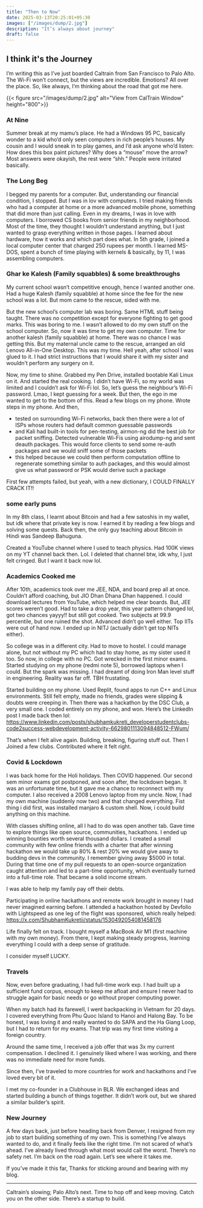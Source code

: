 ```yaml
---
title: "Then to Now"
date: 2025-03-13T20:25:01+05:30
images: ["/images/dump/2.jpg"]
description: "It’s always about journey"
draft: false
---
```


## I think it's the Journey

I’m writing this as I’ve just boarded Caltrain from San Francisco to Palo Alto. The Wi-Fi won’t connect, but the views are incredible. Emotions? All over the place. So, like always, I’m thinking about the road that got me here.

{{< figure src="/images/dump/2.jpg" alt="View from CalTrain Window" height="800">}}

### At Nine
Summer break at my mamu’s place. He had a Windows 95 PC, basically wonder to a kid who’d only seen computers in rich people’s houses. My cousin and I would sneak in to play games, and I’d ask anyone who’d listen: How does this box paint pictures? Why does a “mouse” move the arrow? Most answers were okayish, the rest were “shh.” People were irritated basically.

### The Long Beg
I begged my parents for a computer. But, understanding our financial condition, I stopped. But I was in lov with computers. I tried making friends who had a computer at home or a more advanced mobile phone, something that did more than just calling. Even in my dreams, I was in love with computers. I borrowed CS books from senior friends in my neighborhood. Most of the time, they thought I wouldn’t understand anything, but I just wanted to grasp everything written in those pages. I learned about hardware, how it works and which part does what. In 5th grade, I joined a local computer center that charged 250 rupees per month. I learned MS-DOS, spent a bunch of time playing with kernels & basically, by 11, I was assembling computers.

### Ghar ke Kalesh (Family squabbles) & some breakthroughs
My current school wasn’t competitive enough, hence I wanted another one. Had a huge Kalesh (family squabble) at home since the fee for the new school was a lot. But mom came to the rescue, sided with me.

But the new school’s computer lab was boring. Same HTML stuff being taught. There was no competition except for everyone fighting to get good marks. This was boring to me. I wasn’t allowed to do my own stuff on the school computer. So, now it was time to get my own computer. Time for another kalesh (family squabble) at home. There was no chance I was getting this. But my maternal uncle came to the rescue, arranged an old Lenovo All-in-One Desktop. This was my time. Hell yeah, after school I was glued to it. I had strict instructions that I would share it with my sister and wouldn’t perform any surgery on it.

Now, my time to shine. Grabbed my Pen Drive, installed bootable Kali Linux on it. And started the real cooking. I didn’t have Wi-Fi, so my world was limited and I couldn’t ask for Wi-Fi lol. So, let’s guess the neighbour’s Wi-Fi password. Lmao, I kept guessing for a week. But then, the ego in me wanted to get to the bottom of this. Read a few blogs on my phone. Wrote steps in my phone. And then,

- tested on surrounding Wi-Fi networks, back then there were a lot of ISPs whose routers had default common guessable passwords
- and Kali had built-in tools for pen-testing, airmon-ng did the best job for packet sniffing. Detected vulnerable Wi-Fis using airodump-ng and sent deauth packages. This would force clients to send some re-auth packages and we would sniff some of those packets
- this helped because we could then perform computation offline to regenerate something similar to auth packages, and this would almost give us what password or PSK would derive such a package

First few attempts failed, but yeah, with a new dictionary, I COULD FINALLY CRACK IT!!

### some early puns
In my 8th class, I learnt about Bitcoin and had a few satoshis in my wallet, but idk where that private key is now. I earned it by reading a few blogs and solving some quests. Back then, the only guy teaching about Bitcoin in Hindi was Sandeep Bahuguna.

Created a YouTube channel where I used to teach physics. Had 100K views on my YT channel back then. Lol. I deleted that channel btw, idk why, I just felt cringed. But I want it back now lol.

### Academics Cooked me
After 10th, academics took over me JEE, NDA, and board prep all at once. Couldn’t afford coaching, but JIO Dhan Dhana Dhan happened. I could download lectures from YouTube, which helped me clear boards. But, JEE scores weren’t good. Had to take a drop year, this year pattern changed lol, got two chances yayyy!! but still got cooked. Two subjects at 99.9 percentile, but one ruined the shot. Advanced didn’t go well either. Top IITs were out of hand now. I ended up in NITJ (actually didn’t get top NITs either).

So college was in a different city. Had to move to hostel. I could manage alone, but not without my PC which had to stay home, as my sister used it too. So now, in college with no PC. Got wrecked in the first minor exams. Started studying on my phone (redmi note 5), borrowed laptops when I could. But the spark was missing. I had dreamt of doing Iron Man level stuff in engineering. Reality was far off. TBH frustating.

Started building on my phone. Used Replit, found apps to run C++ and Linux environments. Still felt empty, made no friends, grades were slipping & doubts were creeping in. Then there was a hackathon by the DSC Club, a very small one. I coded entirely on my phone, and won.
Here’s the LinkedIn post I made back then lol:
https://www.linkedin.com/posts/shubhamkukreti_developerstudentclubs-code2success-webdevelopment-activity-6629801113094848512-FWum/

That’s when I felt alive again. Building, breaking, figuring stuff out. Then I Joined a few clubs. Contributed where it felt right.

### Covid & Lockdown
I was back home for the Holi holidays. Then COVID happened. Our second sem minor exams got postponed, and soon after, the lockdown began. It was an unfortunate time, but it gave me a chance to reconnect with my computer. I also received a 2008 Lenovo laptop from my uncle. Now, I had my own machine (suddenly now two) and that changed everything. Fist thing i did first, was installed manjaro & custom shell. Now, i could build anything on this machine.

With classes shifting online, all I had to do was open another tab. Gave time to explore things like open source, communities, hackathons. I ended up winning bounties worth several thousand dollars. I created a small community with few online friends with a charter that after winning hackathon we would take up 80% & rest 20% we would give away to budding devs in the community. I remember giving away $5000 in total. During that time one of my pull requests to an open-source organization caught attention and led to a part-time opportunity, which eventually turned into a full-time role. That became a solid income stream.

I was able to help my family pay off their debts.

Participating in online hackathons and remote work brought in money I had never imagined earning before. I attended a hackathon hosted by Devfolio with Lightspeed as one leg of the flight was sponsored, which really helped:
https://x.com/ShubhamKukretii/status/1530492054081458176 

Life finally felt on track. I bought myself a MacBook Air M1 (first machine with my own money). From there, I kept making steady progress, learning everything I could with a deep sense of gratitude.

I consider myself LUCKY.

### Travels
Now, even before graduating, I had full-time work exp. I had built up a sufficient fund corpus, enough to keep me afloat and ensure I never had to struggle again for basic needs or go without proper computing power.

When my batch had its farewell, I went backpacking in Vietnam for 20 days. I covered everything from Phu Quoc Island to Hanoi and Halong Bay. To be honest, I was loving it and really wanted to do SAPA and the Ha Giang Loop, but I had to return for my exams. That trip was my first time visiting a foreign country.

Around the same time, I received a job offer that was 3x my current compensation. I declined it. I genuinely liked where I was working, and there was no immediate need for more funds.

Since then, I’ve traveled to more countries for work and hackathons and I’ve loved every bit of it.

I met my co-founder in a Clubhouse in BLR. We exchanged ideas and started building a bunch of things together. It didn’t work out, but we shared a similar builder’s spirit.

### New Journey

A few days back, just before heading back from Denver, I resigned from my job to start building something of my own. This is something I’ve always wanted to do, and it finally feels like the right time. I’m not scared of what’s ahead. I’ve already lived through what most would call the worst. There’s no safety net. I’m back on the road again. Let’s see where it takes me. 

If you’ve made it this far,
Thanks for sticking around and bearing with my blog.

----
Caltrain’s slowing; Palo Alto’s next. Time to hop off and keep moving. Catch you on the other side. There’s a startup to build. 